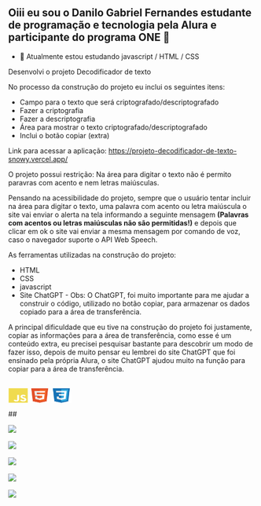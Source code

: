 ﻿## Oiii eu sou o Danilo Gabriel Fernandes estudante de programação e tecnologia pela Alura e participante do programa ONE 👋

- 🌱 Atualmente estou estudando javascript / HTML / CSS

Desenvolvi o projeto Decodificador de texto

No processo da construção do projeto eu inclui os seguintes itens:

- Campo para o texto que será criptografado/descriptografado
- Fazer a criptografia
- Fazer a descriptografia
- Área para mostrar o texto criptografado/descriptografado
- Inclui o botão copiar (extra)

Link para acessar a aplicação: https://projeto-decodificador-de-texto-snowy.vercel.app/

O projeto possui restrição: Na área para digitar o texto não é permito paravras com acento e nem letras maiúsculas.

Pensando na acessibilidade do projeto, sempre que o usuário tentar incluir na área para digitar o texto, uma palavra com acento ou letra maiúscula o site vai enviar o alerta na tela informando a seguinte mensagem **(Palavras com acentos ou letras maiúsculas não são permitidas!)** e depois que clicar em ok o site vai enviar a mesma mensagem por comando de voz, caso o navegador suporte o API Web Speech.

As ferramentas utilizadas na construção do projeto:

- HTML
- CSS
- javascript
- Site ChatGPT - Obs: O ChatGPT, foi muito importante para me ajudar a construir o código, utilizado no botão copiar, para armazenar os dados copiado para a área de transferência.

A principal dificuldade que eu tive na construção do projeto foi justamente, copiar as informações para a área de transferência, como esse é um conteúdo extra, eu precisei pesquisar bastante para descobrir um modo de fazer isso, depois de muito pensar eu lembrei do site ChatGPT que foi ensinado pela própria Alura, o site ChatGPT ajudou muito na função para copiar para a área de transferência.

<div style="display: inline\_block"><br>

<img align="center" alt="Rafa-Js" height="30" width="40" src="https://raw.githubusercontent.com/devicons/devicon/master/icons/javascript/javascript-plain.svg">

<img align="center" alt="Rafa-HTML" height="30" width="40" src="https://raw.githubusercontent.com/devicons/devicon/master/icons/html5/html5-original.svg">

<img align="center" alt="Rafa-CSS" height="30" width="40" src="https://raw.githubusercontent.com/devicons/devicon/master/icons/css3/css3-original.svg">

</div>

\##

<div>

<a href="https://www.youtube.com/@dangerexplay2429" target="\_blank"><img src="https://img.shields.io/badge/YouTube-FF0000?style=for-the-badge&logo=youtube&logoColor=white" target="\_blank"></a>

<a href="https://www.instagram.com/danilo\_gfer" target="\_blank"><img src="https://img.shields.io/badge/-Instagram-%23E4405F?style=for-the-badge&logo=instagram&logoColor=white" target="\_blank"></a>

<a href="https://discord.gg/3pnqUfKeSF" target="\_blank"><img src="https://img.shields.io/badge/Discord-7289DA?style=for-the-badge&logo=discord&logoColor=white" target="\_blank"></a>

<a href = "mailto:danilo.gafer@gmail.com"><img src="https://img.shields.io/badge/-Gmail-%23333?style=for-the-badge&logo=gmail&logoColor=white" target="\_blank"></a>

<a href="https://www.linkedin.com/in/danilo-fernandes-analyst/" target="\_blank"><img src="https://img.shields.io/badge/-LinkedIn-%230077B5?style=for-the-badge&logo=linkedin&logoColor=white" target="\_blank"></a>

</div>
